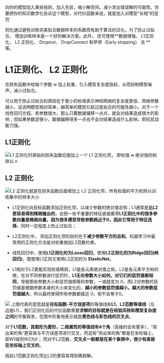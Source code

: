 向你的模型加入某些规则，加入先验，缩小解空间，减小求出错误解的可能性。你要把你的知识数学化告诉这个模型，对代价函数来说，就是加入对模型“长相”的惩罚

则化通过避免训练完美拟合数据样本的系数而有助于算法的泛化。为了防止过拟合， 增加训练样本是一个好的解决方案。此外， 还可使用**数据增强、 L1正则化、 L2 正则化、 Dropout、 DropConnect 和早停（Early stopping） 法
**等。

# L1正则化、 L2 正则化
在损失函数中给每个参数 w 加上权重，引入模型复杂度指标，从而抑制模型噪声，减小过拟合。 

可以用于防止过拟合的原因在于更小的权值表示神经网络的复杂度更低、网络参数越小，这说明模型相对简单，越简单的模型引起过度拟合的可能性越小。对于一个线性回归方程，若参数很大，那么只要数据偏移一点点，就会对结果造成很大的影响；但如果参数足够小，数据偏移得多一点也不会对结果造成什么影响，即抗扰动能力强。

## L1正则化
![L1 正则化时原始的损失函数后面加上一个 L1 正则化项， 即权值 w 绝对值的和除以 n](https://upload-images.jianshu.io/upload_images/18339009-3a8edd4d8c144f16.png?imageMogr2/auto-orient/strip%7CimageView2/2/w/1240)
##  L2 正则化
![L2 正则化就是在损失函数后面增加上 L2 正则化项，所有权值的平方和除以训练集中的样本大小](https://upload-images.jianshu.io/upload_images/18339009-24b804ecfe54eef4.png?imageMogr2/auto-orient/strip%7CimageView2/2/w/1240)

-  L1正则化向目标函数添加正则化项，以减少参数的绝对值总和；L1通常是**比L2更容易得到稀疏输出的**，会把一些不重要的特征直接置零**L1正则化中的很多参数向量是稀疏向量，因为很多模型导致参数趋近于0，因此它常用于特征选择**。同时一定程度上防止过拟合； 

- L2正则化中， 添加正则化项的目的在于**减少参数平方的总和**。机器学习中最常用的正则化方法是对权重施加L2范数约束。

- 线性回归中，使用**L1正则化的为Lasso回归**，使用**L2正则化的为Ridge回归(岭回归)**，既使用L1正则又使用L2正则的为 **ElasticNet**。

- L1相对于L2更能实现权值稀疏，L1是各元素绝对值之和，L2是各元素平方和的根，在对不同参数进行惩罚时，**L1无论参数大小如何，对它们的惩罚值都相同**，导致那些参数大小和惩罚值相等的参数，一减就变为 0，而L2对参数的惩罚值是根据参数本身的大小来变化的，**越小的参数惩罚值越小，越大的参数惩罚值越大**，所以最终使得所有参数都接近 0，但不会等于0。

![](https://upload-images.jianshu.io/upload_images/18339009-80f4594af295dd20.png?imageMogr2/auto-orient/strip%7CimageView2/2/w/1240)
上图代表的意思就是**目标函数-平方误差项**的等值线和**L1、L2范数等值线**（左边是L1），我们正则化后的代价函数需要**求解的目标就是在经验风险和模型复杂度之间**的平衡取舍，在图中形象地表示就是**黑色线与彩色线的交叉点**。

对于**L1范数，其图形为菱形，二维属性的等值线有4个角**（高维的会有更多），“突出来的角”更容易与平方误差项进行交叉，而这些“突出来的角”都是在坐标轴上，即W1或则W2为0；
而对于L2范数，**交叉点一般都是在某个象限中，很少有直接在坐标轴上交叉的**。

因此L1范数正则化项比L2的更容易得到稀疏解。
